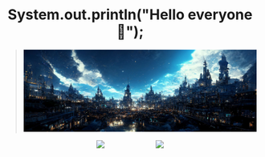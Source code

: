 <h1 align="center"> System.out.println("Hello everyone 👋"); </h1>

>![GitHub stats](https://github.com/Lawhoer/Lawhoer/blob/main/wsdfwef.jfif)

<p align="center">
  <img src="https://github-readme-stats.vercel.app/api/top-langs/?username=Lawhoer&theme=tokyonight&hide_title=true&card_width=310px">  &nbsp;&nbsp;&nbsp;&nbsp;&nbsp;&nbsp;&nbsp;&nbsp;&nbsp;&nbsp;&nbsp;&nbsp;&nbsp;&nbsp;&nbsp;&nbsp;&nbsp;&nbsp;&nbsp;&nbsp;&nbsp;&nbsp;&nbsp;&nbsp;
  <img align="top" src="https://github-readme-stats.vercel.app/api?username=Lawhoer&show_icons=true&theme=tokyonight">
</p>





